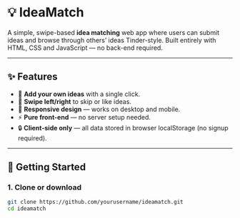 # 💡 IdeaMatch

A simple, swipe-based **idea matching** web app where users can submit ideas and browse through others’ ideas Tinder-style. Built entirely with HTML, CSS and JavaScript — no back-end required.

---

## ✨ Features

- 📝 **Add your own ideas** with a single click.  
- 🎴 **Swipe left/right** to skip or like ideas.  
- 📱 **Responsive design** — works on desktop and mobile.  
- ⚡ **Pure front-end** — no server setup needed.  
- 🔒 **Client-side only** — all data stored in browser localStorage (no signup required).

---

## 🚀 Getting Started

### 1. Clone or download
```bash
git clone https://github.com/yourusername/ideamatch.git
cd ideamatch
